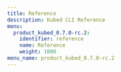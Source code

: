 ```yaml
---
title: Reference
description: Kubed CLI Reference
menu:
  product_kubed_0.7.0-rc.2:
    identifier: reference
    name: Reference
    weight: 1000
menu_name: product_kubed_0.7.0-rc.2
---
```

